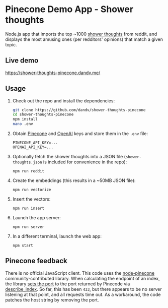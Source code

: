 # Pinecone Demo App - Shower thoughts

Node.js app that imports the top ~1000 [shower thoughts](https://reddit.com/r/showerthoughts) from reddit, and displays the most amusing ones (per redditors' opinions) that match a given topic.

## Live demo

https://shower-thoughts-pinecone.dandv.me/

## Usage

1. Check out the repo and install the dependencies:
   ```bash
   git clone https://github.com/dandv/shower-thoughts-pinecone
   cd shower-thoughts-pinecone
   npm install
   nano .env
   ```
2. Obtain [Pinecone](https://www.pinecone.io/docs/quickstart/#2-get-and-verify-your-pinecone-api-key) and [OpenAI](https://beta.openai.com/account/api-keys) keys and store them in the `.env` file:

       PINECONE_API_KEY=...
       OPENAI_API_KEY=...

3. Optionally fetch the shower thoughts into a JSON file (`shower-thoughts.json` is included for convenience in the repo):

       npm run reddit

4. Create the embeddings (this results in a ~50MB JSON file):

       npm run vectorize

5. Insert the vectors:

       npm run insert

6. Launch the app server:

       npm run server

7. In a different terminal, launch the web app:

       npm start


## Pinecone feedback

There is no official JavaScript client. This code uses the [node-pinecone](https://github.com/maxdotio/node-pinecone) community-contributed library. When calculating the endpoint of an index, the library [sets the port](https://github.com/maxdotio/node-pinecone/blob/main/index.js#L35) to the port returned by Pinecode via [describe_index](https://www.pinecone.io/docs/api/operation/describe_index/). So far, this has been `433`, but there appears to be no server listening at that point, and all requests time out. As a workaround, the code patches the host string by removing the port.
